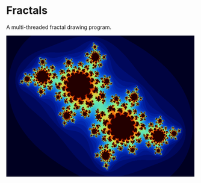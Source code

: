 # Fractals
A multi-threaded fractal drawing program.

<img src="./pictures/frame0001.png" alt="A picture of a fractal" width="500"/>